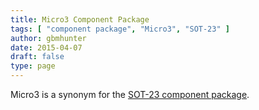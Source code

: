 ```yaml
---
title: Micro3 Component Package
tags: [ "component package", "Micro3", "SOT-23" ]
author: gbmhunter
date: 2015-04-07
draft: false
type: page
---
```


Micro3 is a synonym for the [SOT-23 component package](/pcb-design/component-packages/sot-23-component-package/).
